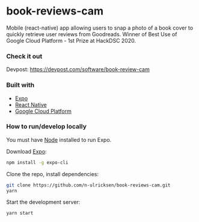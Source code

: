 # book-reviews-cam

Mobile (react-native) app allowing users to snap a photo of a book cover to quickly retrieve user reviews from Goodreads. Winner of Best Use of Google Cloud Platform - 1st Prize at HackDSC 2020.

### Check it out

Devpost: https://devpost.com/software/book-review-cam

### Built with

- [Expo](https://expo.dev/)
- [React Native](https://reactnative.dev/)
- [Google Cloud Platform](https://cloud.google.com/)

### How to run/develop locally

You must have [Node](https://nodejs.org/) installed to run Expo.

Download [Expo](https://expo.dev/):
```sh
npm install -g expo-cli
```

Clone the repo, install dependencies:
```sh
git clone https://github.com/n-ulricksen/book-reviews-cam.git
yarn
```

Start the development server:
```sh
yarn start
```
